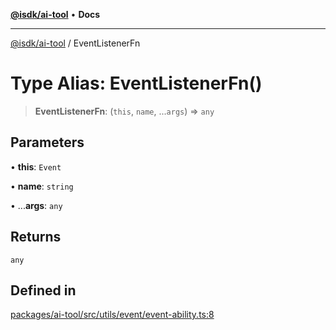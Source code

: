 [**@isdk/ai-tool**](../README.md) • **Docs**

***

[@isdk/ai-tool](../globals.md) / EventListenerFn

# Type Alias: EventListenerFn()

> **EventListenerFn**: (`this`, `name`, ...`args`) => `any`

## Parameters

• **this**: `Event`

• **name**: `string`

• ...**args**: `any`

## Returns

`any`

## Defined in

[packages/ai-tool/src/utils/event/event-ability.ts:8](https://github.com/isdk/ai-tool.js/blob/fe6b47f429fb128627d2210e367fa914b891d314/src/utils/event/event-ability.ts#L8)
